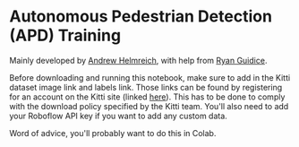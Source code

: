 # Autonomous Pedestrian Detection (APD) Training

Mainly developed by [Andrew Helmreich](https://github.com/achelm15 "Andrew Helmreich"), with help from [Ryan Guidice](https://github.com/rguidice "Ryan Guidice").

Before downloading and running this notebook, make sure to add in the Kitti dataset image link and labels link. Those links can be found by registering for an account on the Kitti site (linked [here](http://www.cvlibs.net/datasets/kitti/user_login.php)). This has to be done to comply with the download policy specified by the Kitti team. You'll also need to add your Roboflow API key if you want to add any custom data.

Word of advice, you'll probably want to do this in Colab.
